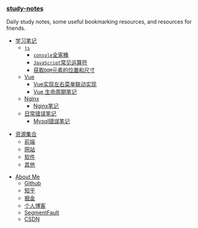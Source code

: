 ### [study-notes](<https://rain120.github.io/study-notes>)

Daily study notes, some useful bookmarking resources, and resources for friends.

<!-- 学习笔记 -->

- [<i class="profile-icon iconfont icon-note"></i>学习笔记](./docs/notes/guide.md)
  - [<i class="profile-icon vuejs iconfont icon-js"></i>`js`](./docs/notes/js/guide.md)
    - [<i class="profile-icon vuejs iconfont icon-note"></i>`console`全家桶](./docs/notes/js/console/console-related-note.md)
    - [<i class="profile-icon vuejs iconfont icon-note"></i>`JavaScript`常见运算符](./docs/notes/js/common-operator/common-operator.md)
    - [<i class="profile-icon vuejs iconfont icon-note"></i>获取`DOM`元素的位置和尺寸](./docs/notes/js/get-dom-property/get-dom-property.md)
  - [<i class="profile-icon vuejs iconfont icon-vuejs"></i>Vue](./docs/notes/vue/guide.md)
    - [<i class="profile-icon iconfont icon-note"></i>Vue实现左右菜单联动实现](./docs/notes/vue/cascade-menu.md)
    - [<i class="profile-icon iconfont icon-note"></i>Vue 生命周期笔记](./docs/notes/vue/vue-lifecycle/vue-lifecycle.md)
  - [<i class="profile-icon vuejs iconfont icon-nginx"></i>Nginx](./docs/notes/nginx/guide.md)
    - [<i class="profile-icon vuejs iconfont icon-note"></i>Nginx笔记](./docs/notes/nginx/nginx/note.md)
  - [<i class="profile-icon iconfont icon-error"></i>日常错误笔记](./docs/notes/error-qa/guide.md)
    - [<i class="profile-icon iconfont icon-mysql"></i>Mysql错误笔记](./docs/notes/error-qa/mysql/note-qa.md)

<!--  资源集合 -->

- [<i class="profile-icon iconfont icon-resources"></i>资源集合](./docs/resources/guide.md)
  - [<i class="profile-icon iconfont icon-web"></i>前端](./docs/resources/front-end.md)
  - [<i class="profile-icon iconfont icon-website"></i>网站](./docs/resources/website.md)
  - [<i class="profile-icon iconfont icon-broken"></i>软件](./docs/resources/software.md)
  - [<i class="profile-icon iconfont icon-others"></i>其他](./docs/resources/others.md)

<!-- About Me -->

- [<i class="profile-icon iconfont icon-about"></i>About Me](./docs/profile/profile.md)
  - [<i class="profile-icon gh iconfont icon-github"></i>Github](https://github.com/Rain120)
  - [<i class="profile-icon zh iconfont icon-zhihu"></i>知乎](https://www.zhihu.com/people/yan-yang-nian-hua-120/activities)
  - [<i class="profile-icon jj iconfont icon-juejin"></i>掘金](https://juejin.im/user/57c616496be3ff00584f54db)
  - [<i class="profile-icon bk iconfont icon-blog"></i>个人博客](https://rain120.github.io/)
  - [<i class="profile-icon sf iconfont icon-sf"></i>SegmentFault](https://segmentfault.com/u/rainyk1/articles)
  - [<i class="profile-icon csdn iconfont icon-csdn"></i>CSDN](https://blog.csdn.net/ZC_XY)



